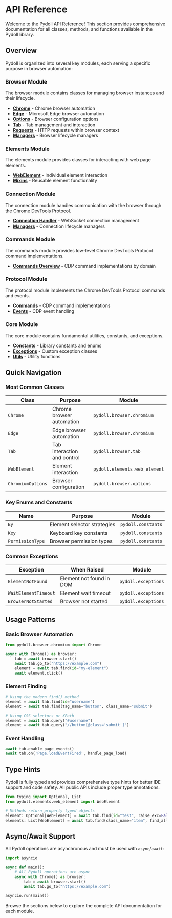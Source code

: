 # API Reference

Welcome to the Pydoll API Reference! This section provides comprehensive documentation for all classes, methods, and functions available in the Pydoll library.

## Overview

Pydoll is organized into several key modules, each serving a specific purpose in browser automation:

### Browser Module
The browser module contains classes for managing browser instances and their lifecycle.

- **[Chrome](browser/chrome.md)** - Chrome browser automation
- **[Edge](browser/edge.md)** - Microsoft Edge browser automation  
- **[Options](browser/options.md)** - Browser configuration options
- **[Tab](browser/tab.md)** - Tab management and interaction
- **[Requests](browser/requests.md)** - HTTP requests within browser context
- **[Managers](browser/managers.md)** - Browser lifecycle managers

### Elements Module
The elements module provides classes for interacting with web page elements.

- **[WebElement](elements/web_element.md)** - Individual element interaction
- **[Mixins](elements/mixins.md)** - Reusable element functionality

### Connection Module
The connection module handles communication with the browser through the Chrome DevTools Protocol.

- **[Connection Handler](connection/connection.md)** - WebSocket connection management
- **[Managers](connection/managers.md)** - Connection lifecycle managers

### Commands Module
The commands module provides low-level Chrome DevTools Protocol command implementations.

- **[Commands Overview](commands/index.md)** - CDP command implementations by domain

### Protocol Module
The protocol module implements the Chrome DevTools Protocol commands and events.

- **[Commands](protocol/commands.md)** - CDP command implementations
- **[Events](protocol/events.md)** - CDP event handling

### Core Module
The core module contains fundamental utilities, constants, and exceptions.

- **[Constants](core/constants.md)** - Library constants and enums
- **[Exceptions](core/exceptions.md)** - Custom exception classes
- **[Utils](core/utils.md)** - Utility functions

## Quick Navigation

### Most Common Classes

| Class | Purpose | Module |
|-------|---------|--------|
| `Chrome` | Chrome browser automation | `pydoll.browser.chromium` |
| `Edge` | Edge browser automation | `pydoll.browser.chromium` |
| `Tab` | Tab interaction and control | `pydoll.browser.tab` |
| `WebElement` | Element interaction | `pydoll.elements.web_element` |
| `ChromiumOptions` | Browser configuration | `pydoll.browser.options` |

### Key Enums and Constants

| Name | Purpose | Module |
|------|---------|--------|
| `By` | Element selector strategies | `pydoll.constants` |
| `Key` | Keyboard key constants | `pydoll.constants` |
| `PermissionType` | Browser permission types | `pydoll.constants` |

### Common Exceptions

| Exception | When Raised | Module |
|-----------|-------------|--------|
| `ElementNotFound` | Element not found in DOM | `pydoll.exceptions` |
| `WaitElementTimeout` | Element wait timeout | `pydoll.exceptions` |
| `BrowserNotStarted` | Browser not started | `pydoll.exceptions` |

## Usage Patterns

### Basic Browser Automation

```python
from pydoll.browser.chromium import Chrome

async with Chrome() as browser:
    tab = await browser.start()
    await tab.go_to("https://example.com")
    element = await tab.find(id="my-element")
    await element.click()
```

### Element Finding

```python
# Using the modern find() method
element = await tab.find(id="username")
element = await tab.find(tag_name="button", class_name="submit")

# Using CSS selectors or XPath
element = await tab.query("#username")
element = await tab.query("//button[@class='submit']")
```

### Event Handling

```python
await tab.enable_page_events()
await tab.on('Page.loadEventFired', handle_page_load)
```

## Type Hints

Pydoll is fully typed and provides comprehensive type hints for better IDE support and code safety. All public APIs include proper type annotations.

```python
from typing import Optional, List
from pydoll.elements.web_element import WebElement

# Methods return properly typed objects
element: Optional[WebElement] = await tab.find(id="test", raise_exc=False)
elements: List[WebElement] = await tab.find(class_name="item", find_all=True)
```

## Async/Await Support

All Pydoll operations are asynchronous and must be used with `async`/`await`:

```python
import asyncio

async def main():
    # All Pydoll operations are async
    async with Chrome() as browser:
        tab = await browser.start()
        await tab.go_to("https://example.com")
        
asyncio.run(main())
```

Browse the sections below to explore the complete API documentation for each module. 